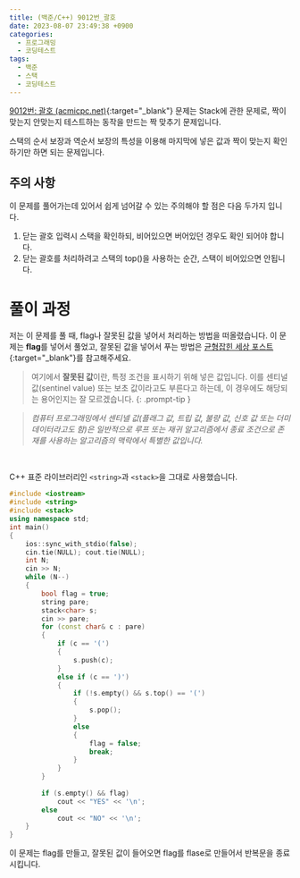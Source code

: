 ```yaml
---
title: (백준/C++) 9012번_괄호
date: 2023-08-07 23:49:38 +0900
categories:
  - 프로그래밍
  - 코딩테스트
tags:
  - 백준
  - 스택
  - 코딩테스트
---
```

[9012번: 괄호 (acmicpc.net)](https://www.acmicpc.net/problem/9012){:target="_blank"} 문제는 <span class="keyword">Stack</span>에 관한 문제로, 짝이 맞는지 안맞는지 테스트하는 동작을 만드는 짝 맞추기 문제입니다.

스택의 순서 보장과 역순서 보장의 특성을 이용해 마지막에 넣은 값과 짝이 맞는지 확인하기만 하면 되는 문제입니다.

## 주의 사항

이 문제를 풀어가는데 있어서 쉽게 넘어갈 수 있는 주의해야 할 점은 다음 두가지 입니다.

1. 닫는 괄호 입력시 스택을 확인하되, 비어있으면 <span class="important">버어있던 경우도 확인</span> 되어야 합니다.
1. 닫는 괄호를 처리하려고 스택의 <span class="important">top()을 사용하는 순간, 스택이 비어있으면 안됩니다</span>.
 

# 풀이 과정

저는 이 문제를 풀 때, <span class="important">flag</span>나 <span class="important">잘못된 값</span>을 넣어서 처리하는 방법을 떠올렸습니다. 이 문제는 **flag**를 넣어서 풀었고, 잘못된 값을 넣어서 푸는 방법은 [균형잡힌 세상 포스트](/posts/%EB%B0%B1%EC%A4%80-4949-%EA%B7%A0%ED%98%95%EC%9E%A1%ED%9E%8C-%EC%84%B8%EC%83%81/){:target="_blank"}를 참고해주세요.


> 여기에서 **잘못된 값**이란, <span class="important">특정 조건을 표시하기 위해 넣은 값</span>입니다.
> 이를 센티널 값(sentinel value) 또는 보초 값이라고도 부른다고 하는데, 이 경우에도 해당되는 용어인지는 잘 모르겠습니다.
{: .prompt-tip }

> *컴퓨터 프로그래밍에서 센티넬 값(플래그 값, 트립 값, 불량 값, 신호 값 또는 더미 데이터라고도 함)은 일반적으로 루프 또는 재귀 알고리즘에서 종료 조건으로 존재를 사용하는 알고리즘의 맥락에서 특별한 값입니다.*

<br>

C++ 표준 라이브러리인 `<string>`과 `<stack>`을 그대로 사용했습니다.

```cpp
#include <iostream>
#include <string>
#include <stack>
using namespace std;
int main()
{
    ios::sync_with_stdio(false);
    cin.tie(NULL); cout.tie(NULL);
    int N;
    cin >> N;
    while (N--)
    {
        bool flag = true;
        string pare;
        stack<char> s;
        cin >> pare;
        for (const char& c : pare)
        {
            if (c == '(')
            {
                s.push(c);
            }
            else if (c == ')')
            {
                if (!s.empty() && s.top() == '(')
                {
                    s.pop();
                }
                else
                {
                    flag = false;
                    break;
                }
            }
        }
 
        if (s.empty() && flag)
            cout << "YES" << '\n';
        else
            cout << "NO" << '\n';
    }
}
```

이 문제는 flag를 만들고, 잘못된 값이 들어오면 flag를 flase로 만들어서 반복문을 종료시킵니다.


